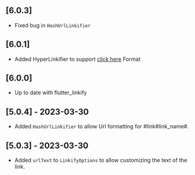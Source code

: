 ## [6.0.3] 
- Fixed bug in `HashUrlLinkifier`
## [6.0.1] 
- Added HyperLinkifier to support [click here](https://urltolinkto.com) Format
## [6.0.0] 
- Up to date with flutter_linkify
## [5.0.4] - 2023-03-30
- Added `HashUrlLinkifier` to allow Url formatting for #link#link_name#.
## [5.0.3] - 2023-03-30
- Added `urlText` to `LinkifyOptions` to allow customizing the text of the link.
